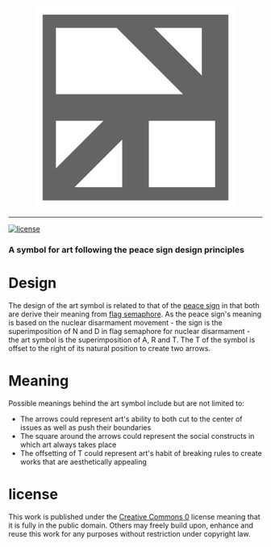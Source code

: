 <div align="center">
  <a href="https://github.com/andrewtavis/art-symbol"><img src="https://raw.githubusercontent.com/andrewtavis/art-symbol/main/art-symbol_grey_transparent.png" width=400 height=400 alt="art symbol"></a>
</div>

---

[![license](https://img.shields.io/github/license/andrewtavis/art-symbol.svg)](https://github.com/andrewtavis/art-symbol/blob/main/LICENSE.txt)

### A symbol for art following the peace sign design principles

# Design

The design of the art symbol is related to that of the [peace sign](https://en.wikipedia.org/wiki/Peace_symbols) in that both are derive their meaning from [flag semaphore](https://en.wikipedia.org/wiki/Flag_semaphore). As the peace sign's meaning is based on the nuclear disarmament movement - the sign is the superimposition of N and D in flag semaphore for nuclear disarmament - the art symbol is the superimposition of A, R and T. The T of the symbol is offset to the right of its natural position to create two arrows.

# Meaning

Possible meanings behind the art symbol include but are not limited to:

- The arrows could represent art's ability to both cut to the center of issues as well as push their boundaries
- The square around the arrows could represent the social constructs in which art always takes place
- The offsetting of T could represent art's habit of breaking rules to create works that are aesthetically appealing

# license

This work is published under the [Creative Commons 0](https://creativecommons.org/share-your-work/public-domain/cc0/) license meaning that it is fully in the public domain. Others may freely build upon, enhance and reuse this work for any purposes without restriction under copyright law.
